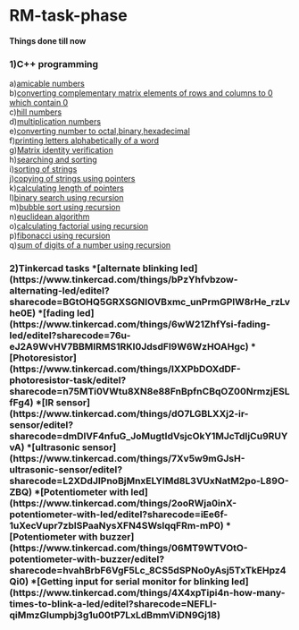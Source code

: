 # RM-task-phase
   <h4>Things done till now</h4>
      <h3>1)C++ programming</h3>    
          a)<a href="https://github.com/Garvit-g/RM-task-phase/blob/main/C_tasks/week1/amicable%20numbers.cpp">amicable numbers</a><br>                      
          b)<a href="https://github.com/Garvit-g/RM-task-phase/blob/main/C_tasks/week1/converting%20matrix%20elements.cpp">converting complementary matrix elements of rows and columns to 0 which contain 0</a><br>                  
          c)<a href="https://github.com/Garvit-g/RM-task-phase/blob/main/C_tasks/week1/hill%20number.cpp">hill numbers</a><br>         
          d)<a href="https://github.com/Garvit-g/RM-task-phase/blob/main/C_tasks/week1/multiplication%20of%20matices.cpp">multiplication numbers</a><br>           
          e)<a href="https://github.com/Garvit-g/RM-task-phase/blob/main/C_tasks/week1/number%20conversion.cpp">converting number to octal,binary,hexadecimal</a><br>      
          f)<a href="https://github.com/Garvit-g/RM-task-phase/blob/main/C_tasks/week1/printing%20alphabetically(Q1).cpp">printing letters alphabetically of a word</a><br>                   g)<a href="https://github.com/Garvit-g/RM-task-phase/blob/main/C_tasks/week2/identity%20verification.cpp">Matrix identity verification</a><br>
          h)<a href="https://github.com/Garvit-g/RM-task-phase/blob/main/C_tasks/week2/searching%20and%20sorting.cpp">searching and sorting</a><br>
          i)<a href="https://github.com/Garvit-g/RM-task-phase/blob/main/C_tasks/week2/sorting%20of%20strings.cpp">sorting of strings</a><br>                     
          j)<a href="https://github.com/Garvit-g/RM-task-phase/blob/main/C_tasks/week2/string%20copy(pointers).cpp">copying of strings using pointers</a><br>                    
          k)<a href="https://github.com/Garvit-g/RM-task-phase/blob/main/C_tasks/week2/string%20length(pointers).cpp">calculating length of pointers</a><br>                  
          l)<a href="https://github.com/Garvit-g/RM-task-phase/blob/main/C_tasks/week3/binary%20recursion.cpp">binary search using recursion</a><br>               
          m)<a href="https://github.com/Garvit-g/RM-task-phase/blob/main/C_tasks/week3/bubble%20sort.cpp">bubble sort using recursion</a><br>                        
          n)<a href="https://github.com/Garvit-g/RM-task-phase/blob/main/C_tasks/week3/euclidean%20algo.cpp">euclidean algorithm</a><br>                       
          o)<a href="https://github.com/Garvit-g/RM-task-phase/blob/main/C_tasks/week3/factorial.cpp">calculating factorial using recursion</a><br>                  
          p)<a href="https://github.com/Garvit-g/RM-task-phase/blob/main/C_tasks/week3/fib_recursion.cpp">fibonacci using recursion</a><br>                 
          q)<a href="https://github.com/Garvit-g/RM-task-phase/blob/main/C_tasks/week3/sum_of_digit1.cpp">sum of digits of a number using recursion</a><br>
      <h3>2)Tinkercad tasks      
            *[alternate blinking led](https://www.tinkercad.com/things/bPzYhfvbzow-alternating-led/editel?sharecode=BGtOHQ5GRXSGNIOVBxmc_unPrmGPlW8rHe_rzLvhe0E)             
            *[fading led](https://www.tinkercad.com/things/6wW21ZhfYsi-fading-led/editel?sharecode=76u-eJ2A9WvHV7BBMIRMS1RKl0JdsdFl9W6WzHOAHgc)          
            *[Photoresistor](https://www.tinkercad.com/things/lXXPbDOXdDF-photoresistor-task/editel?sharecode=n75MTi0VWtu8XN8e88FnBpfnCBqOZ00NrmzjESLfFg4)
            *[IR sensor](https://www.tinkercad.com/things/dO7LGBLXXj2-ir-sensor/editel?sharecode=dmDIVF4nfuG_JoMugtIdVsjcOkY1MJcTdIjCu9RUYvA)
            *[ultrasonic sensor](https://www.tinkercad.com/things/7Xv5w9mGJsH-ultrasonic-sensor/editel?sharecode=L2XDdJIPnoBjMnxELYIMd8L3VUxNatM2po-L89O-ZBQ)
            *[Potentiometer with led](https://www.tinkercad.com/things/2ooRWja0inX-potentiometer-with-led/editel?sharecode=iEe6f-1uXecVupr7zblSPaaNysXFN4SWslqqFRm-mP0)
            *[Potentiometer with buzzer](https://www.tinkercad.com/things/06MT9WTVOtO-potentiometer-with-buzzer/editel?sharecode=hvahBrbF6VgF5Lc_8CS5dSPNo0yAsj5TxTkEHpz4Qi0)
            *[Getting input for serial monitor for blinking led](https://www.tinkercad.com/things/4X4xpTipi4n-how-many-times-to-blink-a-led/editel?sharecode=NEFLI-qiMmzGlumpbj3g1u00tP7LxLdBmmViDN9Gj18)

